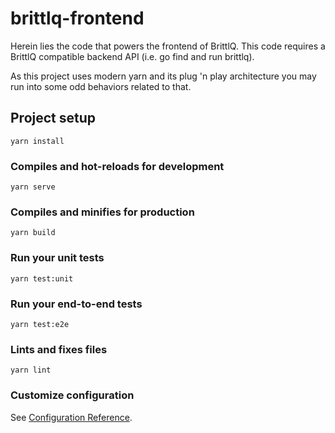 # brittlq-frontend

Herein lies the code that powers the frontend of BrittlQ. This code requires a BrittlQ compatible backend API (i.e. go find and run brittlq).

As this project uses modern yarn and its plug 'n play architecture you may run into some odd behaviors related to that.

## Project setup

```
yarn install
```

### Compiles and hot-reloads for development

```
yarn serve
```

### Compiles and minifies for production

```
yarn build
```

### Run your unit tests

```
yarn test:unit
```

### Run your end-to-end tests

```
yarn test:e2e
```

### Lints and fixes files

```
yarn lint
```

### Customize configuration

See [Configuration Reference](https://cli.vuejs.org/config/).
